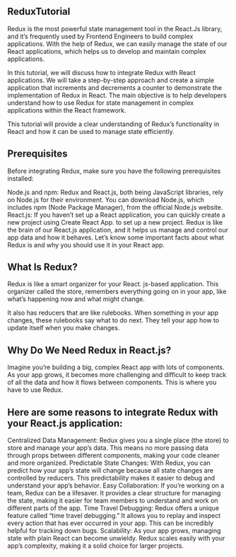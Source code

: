 ## ReduxTutorial

Redux is the most powerful state management tool in the React.Js library, and it’s frequently used by Frontend Engineers to build complex applications. With the help of Redux, we can easily manage the state of our React applications, which helps us to develop and maintain complex applications.

In this tutorial, we will discuss how to integrate Redux with React applications. We will take a step-by-step approach and create a simple application that increments and decrements a counter to demonstrate the implementation of Redux in React. The main objective is to help developers understand how to use Redux for state management in complex applications within the React framework.

This tutorial will provide a clear understanding of Redux’s functionality in React and how it can be used to manage state efficiently.

## Prerequisites

Before integrating Redux, make sure you have the following prerequisites installed:

Node.js and npm: Redux and React.js, both being JavaScript libraries, rely on Node.js for their environment. You can download Node.js, which includes npm (Node Package Manager), from the official Node.js website.
React.js: If you haven’t set up a React application, you can quickly create a new project using Create React App. to set up a new project.
Redux is like the brain of our React.js application, and it helps us manage and control our app data and how it behaves. Let’s know some important facts about what Redux is and why you should use it in your React app.

## What Is Redux?

Redux is like a smart organizer for your React. js-based application. This organizer called the store, remembers everything going on in your app, like what’s happening now and what might change.

It also has reducers that are like rulebooks. When something in your app changes, these rulebooks say what to do next. They tell your app how to update itself when you make changes.

## Why Do We Need Redux in React.js?

Imagine you’re building a big, complex React app with lots of components. As your app grows, it becomes more challenging and difficult to keep track of all the data and how it flows between components. This is where you have to use Redux.

## Here are some reasons to integrate Redux with your React.js application:

Centralized Data Management: Redux gives you a single place (the store) to store and manage your app’s data. This means no more passing data through props between different components, making your code cleaner and more organized. Predictable State Changes: With Redux, you can predict how your app’s state will change because all state changes are controlled by reducers. This predictability makes it easier to debug and understand your app’s behavior. Easy Collaboration: If you’re working on a team, Redux can be a lifesaver. It provides a clear structure for managing the state, making it easier for team members to understand and work on different parts of the app. Time Travel Debugging: Redux offers a unique feature called “time travel debugging.” It allows you to replay and inspect every action that has ever occurred in your app. This can be incredibly helpful for tracking down bugs. Scalability: As your app grows, managing state with plain React can become unwieldy. Redux scales easily with your app’s complexity, making it a solid choice for larger projects.
